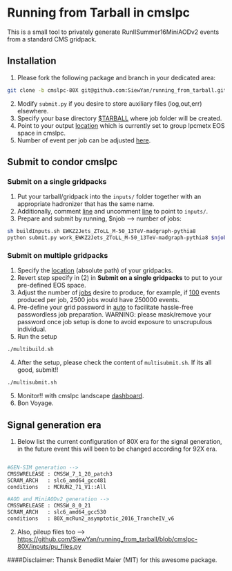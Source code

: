 # Running from Tarball in cmslpc

This is a small tool to privately generate RunIISummer16MiniAODv2 events from a standard CMS gridpack.

## Installation
1. Please fork the following package and branch in your dedicated area:
```bash
git clone -b cmslpc-80X git@github.com:SiewYan/running_from_tarball.git
```
2. Modify ```submit.py``` if you desire to store auxiliary files (log,out,err) elsewhere.
3. Specify your base directory [$TARBALL](https://github.com/SiewYan/running_from_tarball/blob/lpc-dev-eos/buildInputs.sh#L5) where job folder will be created.
4. Point to your output [location](https://github.com/SiewYan/running_from_tarball/blob/cmslpc-80X/submit/runEventGeneration.sh#L146) which is currently set to group lpcmetx EOS space in cmslpc.
5. Number of event per job can be adjusted [here](https://github.com/SiewYan/running_from_tarball/blob/cmslpc-80X/submit/runEventGeneration.sh#L17).

## Submit to condor cmslpc

### Submit on a single gridpacks

1. Put your tarball/gridpack into the ```inputs/``` folder together with an appropriate hadronizer that has the same name.
2. Additionally, comment [line](https://github.com/SiewYan/running_from_tarball/blob/cmslpc-80X/buildInputs.sh#L8) and uncomment [line](https://github.com/SiewYan/running_from_tarball/blob/cmslpc-80X/buildInputs.sh#L9) to point to ```inputs/```.
3. Prepare and submit by running, $njob --> number of jobs:
```bash
sh buildInputs.sh EWKZ2Jets_ZToLL_M-50_13TeV-madgraph-pythia8
python submit.py work_EWKZ2Jets_ZToLL_M-50_13TeV-madgraph-pythia8 $njobs
```

### Submit on multiple gridpacks

1. Specify the [location](https://github.com/SiewYan/running_from_tarball/blob/cmslpc-80X/multibuild.sh#L6) (absolute path) of your gridpacks.
2. Revert step specify in (2) in **Submit on a single gridpacks** to put to your pre-defined EOS space.
2. Adjust the number of [jobs](https://github.com/SiewYan/running_from_tarball/blob/cmslpc-80X/multibuild.sh#L11) desire to produce, for example, if [100](https://github.com/SiewYan/running_from_tarball/blob/cmslpc-80X/submit/runEventGeneration.sh#L17) events produced per job, 2500 jobs would have 250000 events.
3. Pre-define your grid password in [auto](https://github.com/SiewYan/running_from_tarball/blob/cmslpc-80X/auto#L3) to facilitate hassle-free passwordless job preparation. WARNING: please mask/remove your password once job setup is done to avoid exposure to unscrupulous individual.
4. Run the setup

```bash
./multibuild.sh
```

4. After the setup, please check the content of	```multisubmit.sh```. If its all good,	submit!!

```bash
./multisubmit.sh
```

5. Monitor!! with cmslpc landscape [dashboard](https://landscape.fnal.gov/lpc/dashboard/db/user-batch-summary?refresh=5m&orgId=1&var-cluster=cms-lpc&var-user=shoh).
6. Bon Voyage.

## Signal generation  era
1. Below list the current configuration of 80X era for the signal generation, in the future event this will been to be changed according for 92X era.

```bash

#GEN-SIM generation --> 
CMSSWRELEASE : CMSSW_7_1_20_patch3
SCRAM_ARCH   : slc6_amd64_gcc481
conditions   : MCRUN2_71_V1::All

#AOD and MiniAODv2 generation --> 
CMSSWRELEASE : CMSSW_8_0_21
SCRAM_ARCH   : slc6_amd64_gcc530
conditions   : 80X_mcRun2_asymptotic_2016_TrancheIV_v6

```
2. Also, pileup files too --> https://github.com/SiewYan/running_from_tarball/blob/cmslpc-80X/inputs/pu_files.py

####Disclaimer: Thansk Benedikt Maier (MIT) for this awesome package.